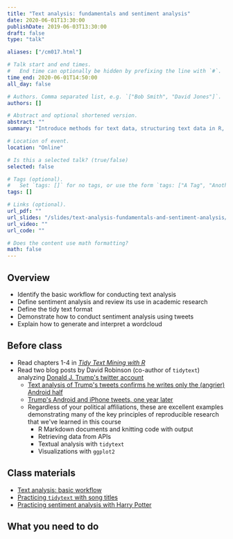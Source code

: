 ```yaml
---
title: "Text analysis: fundamentals and sentiment analysis"
date: 2020-06-01T13:30:00
publishDate: 2019-06-03T13:30:00
draft: false
type: "talk"

aliases: ["/cm017.html"]

# Talk start and end times.
#   End time can optionally be hidden by prefixing the line with `#`.
time_end: 2020-06-01T14:50:00
all_day: false

# Authors. Comma separated list, e.g. `["Bob Smith", "David Jones"]`.
authors: []

# Abstract and optional shortened version.
abstract: ""
summary: "Introduce methods for text data, structuring text data in R, and conducting exploratory analysis."

# Location of event.
location: "Online"

# Is this a selected talk? (true/false)
selected: false

# Tags (optional).
#   Set `tags: []` for no tags, or use the form `tags: ["A Tag", "Another Tag"]` for one or more tags.
tags: []

# Links (optional).
url_pdf: ""
url_slides: "/slides/text-analysis-fundamentals-and-sentiment-analysis/"
url_video: ""
url_code: ""

# Does the content use math formatting?
math: false
---
```




## Overview

* Identify the basic workflow for conducting text analysis
* Define sentiment analysis and review its use in academic research
* Define the tidy text format
* Demonstrate how to conduct sentiment analysis using tweets
* Explain how to generate and interpret a wordcloud

## Before class

* Read chapters 1-4 in [*Tidy Text Mining with R*](http://tidytextmining.com/)
* Read two blog posts by David Robinson (co-author of `tidytext`) analyzing [Donald J. Trump's twitter account](https://twitter.com/realdonaldtrump)
    * [Text analysis of Trump's tweets confirms he writes only the (angrier) Android half](http://varianceexplained.org/r/trump-tweets/)
    * [Trump's Android and iPhone tweets, one year later](http://varianceexplained.org/r/trump-followup/)
    * Regardless of your political affiliations, these are excellent examples demonstrating many of the key principles of reproducible research that we've learned in this course
        * R Markdown documents and knitting code with output
        * Retrieving data from APIs
        * Textual analysis with `tidytext`
        * Visualizations with `ggplot2`

## Class materials

* [Text analysis: basic workflow](/notes/text-analysis-workflow/)
* [Practicing `tidytext` with song titles](/notes/song-titles-exercise/)
* [Practicing sentiment analysis with Harry Potter](/notes/harry-potter-exercise/)

## What you need to do

